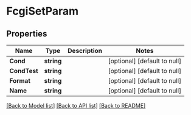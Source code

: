 # FcgiSetParam

## Properties
Name | Type | Description | Notes
------------ | ------------- | ------------- | -------------
**Cond** | **string** |  | [optional] [default to null]
**CondTest** | **string** |  | [optional] [default to null]
**Format** | **string** |  | [optional] [default to null]
**Name** | **string** |  | [optional] [default to null]

[[Back to Model list]](../README.md#documentation-for-models) [[Back to API list]](../README.md#documentation-for-api-endpoints) [[Back to README]](../README.md)


